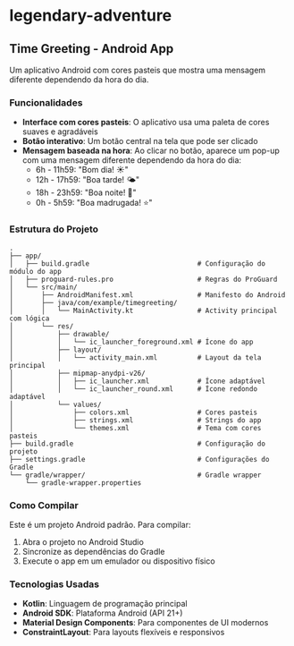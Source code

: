 # legendary-adventure

## Time Greeting - Android App

Um aplicativo Android com cores pasteis que mostra uma mensagem diferente dependendo da hora do dia.

### Funcionalidades

- **Interface com cores pasteis**: O aplicativo usa uma paleta de cores suaves e agradáveis
- **Botão interativo**: Um botão central na tela que pode ser clicado
- **Mensagem baseada na hora**: Ao clicar no botão, aparece um pop-up com uma mensagem diferente dependendo da hora do dia:
  - 6h - 11h59: "Bom dia! ☀️"
  - 12h - 17h59: "Boa tarde! 🌤️"
  - 18h - 23h59: "Boa noite! 🌙"
  - 0h - 5h59: "Boa madrugada! ⭐"

### Estrutura do Projeto

```
.
├── app/
│   ├── build.gradle                           # Configuração do módulo do app
│   ├── proguard-rules.pro                     # Regras do ProGuard
│   └── src/main/
│       ├── AndroidManifest.xml                # Manifesto do Android
│       ├── java/com/example/timegreeting/
│       │   └── MainActivity.kt                # Activity principal com lógica
│       └── res/
│           ├── drawable/
│           │   └── ic_launcher_foreground.xml # Ícone do app
│           ├── layout/
│           │   └── activity_main.xml          # Layout da tela principal
│           ├── mipmap-anydpi-v26/
│           │   ├── ic_launcher.xml            # Ícone adaptável
│           │   └── ic_launcher_round.xml      # Ícone redondo adaptável
│           └── values/
│               ├── colors.xml                 # Cores pasteis
│               ├── strings.xml                # Strings do app
│               └── themes.xml                 # Tema com cores pasteis
├── build.gradle                               # Configuração do projeto
├── settings.gradle                            # Configurações do Gradle
└── gradle/wrapper/                            # Gradle wrapper
    └── gradle-wrapper.properties
```

### Como Compilar

Este é um projeto Android padrão. Para compilar:

1. Abra o projeto no Android Studio
2. Sincronize as dependências do Gradle
3. Execute o app em um emulador ou dispositivo físico

### Tecnologias Usadas

- **Kotlin**: Linguagem de programação principal
- **Android SDK**: Plataforma Android (API 21+)
- **Material Design Components**: Para componentes de UI modernos
- **ConstraintLayout**: Para layouts flexíveis e responsivos

